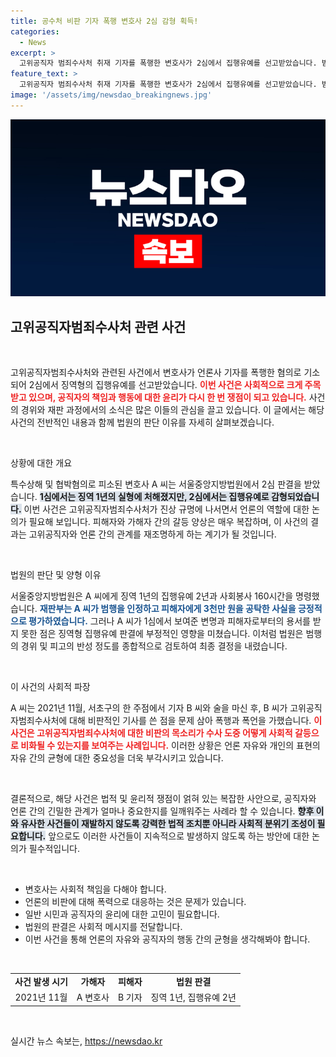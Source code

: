 ```yaml
---
title: 공수처 비판 기자 폭행 변호사 2심 감형 획득!
categories:
  - News
excerpt: >
  고위공직자 범죄수사처 취재 기자를 폭행한 변호사가 2심에서 집행유예를 선고받았습니다. 범행을 인정하고 피해자에게 공탁한 점이 감형 이유로 작용했는데, 그의 우발적인 범죄에 관심이 쏠리고 있습니다.
feature_text: >
  고위공직자 범죄수사처 취재 기자를 폭행한 변호사가 2심에서 집행유예를 선고받았습니다. 범행을 인정하고 피해자에게 공탁한 점이 감형 이유로 작용했는데, 그의 우발적인 범죄에 관심이 쏠리고 있습니다.
image: '/assets/img/newsdao_breakingnews.jpg'
---
```


<p><img src="/assets/img/newsdao_breakingnews.jpg" alt="koreaapp 속보" /></p>

<h2 data-ke-size="size26">고위공직자범죄수사처 관련 사건</h2>

<p data-ke-size="size16">&nbsp;</p>

<p>고위공직자범죄수사처와 관련된 사건에서 변호사가 언론사 기자를 폭행한 혐의로 기소되어 2심에서 징역형의 집행유예를 선고받았습니다. <b><span style="color: #ee2323;">이번 사건은 사회적으로 크게 주목받고 있으며, 공직자의 책임과 행동에 대한 윤리가 다시 한 번 쟁점이 되고 있습니다.</span></b> 사건의 경위와 재판 과정에서의 소식은 많은 이들의 관심을 끌고 있습니다. 이 글에서는 해당 사건의 전반적인 내용과 함께 법원의 판단 이유를 자세히 살펴보겠습니다.</p>

<p data-ke-size="size16">&nbsp;</p>

<p>상황에 대한 개요</p>

<p>특수상해 및 협박혐의로 피소된 변호사 A 씨는 서울중앙지방법원에서 2심 판결을 받았습니다. <b><span style="background-color: #21538527;">1심에서는 징역 1년의 실형에 처해졌지만, 2심에서는 집행유예로 감형되었습니다.</span></b> 이번 사건은 고위공직자범죄수사처가 진상 규명에 나서면서 언론의 역할에 대한 논의가 필요해 보입니다. 피해자와 가해자 간의 갈등 양상은 매우 복잡하며, 이 사건의 결과는 고위공직자와 언론 간의 관계를 재조명하게 하는 계기가 될 것입니다.</p>

<p data-ke-size="size16">&nbsp;</p>

<p>법원의 판단 및 양형 이유</p>

<p>서울중앙지방법원은 A 씨에게 징역 1년의 집행유예 2년과 사회봉사 160시간을 명령했습니다. <b><span style="color: #1a5490;">재판부는 A 씨가 범행을 인정하고 피해자에게 3천만 원을 공탁한 사실을 긍정적으로 평가하였습니다.</span></b> 그러나 A 씨가 1심에서 보여준 변명과 피해자로부터의 용서를 받지 못한 점은 징역형 집행유예 판결에 부정적인 영향을 미쳤습니다. 이처럼 법원은 범행의 경위 및 피고의 반성 정도를 종합적으로 검토하여 최종 결정을 내렸습니다.</p>

<p data-ke-size="size16">&nbsp;</p>

<p>이 사건의 사회적 파장</p>

<p>A 씨는 2021년 11월, 서초구의 한 주점에서 기자 B 씨와 술을 마신 후, B 씨가 고위공직자범죄수사처에 대해 비판적인 기사를 쓴 점을 문제 삼아 폭행과 폭언을 가했습니다. <b><span style="color: #ee2323;">이 사건은 고위공직자범죄수사처에 대한 비판의 목소리가 수사 도중 어떻게 사회적 갈등으로 비화될 수 있는지를 보여주는 사례입니다.</span></b> 이러한 상황은 언론 자유와 개인의 표현의 자유 간의 균형에 대한 중요성을 더욱 부각시키고 있습니다.</p>

<p data-ke-size="size16">&nbsp;</p>

<p>결론적으로, 해당 사건은 법적 및 윤리적 쟁점이 얽혀 있는 복잡한 사안으로, 공직자와 언론 간의 긴밀한 관계가 얼마나 중요한지를 일깨워주는 사례라 할 수 있습니다. <b><span style="background-color: #21538527;">향후 이와 유사한 사건들이 재발하지 않도록 강력한 법적 조치뿐 아니라 사회적 분위기 조성이 필요합니다.</span></b> 앞으로도 이러한 사건들이 지속적으로 발생하지 않도록 하는 방안에 대한 논의가 필수적입니다. </p>

<p data-ke-size="size16">&nbsp;</p>

<ul>
<li>변호사는 사회적 책임을 다해야 합니다.</li>
<li>언론의 비판에 대해 폭력으로 대응하는 것은 문제가 있습니다.</li>
<li>일반 시민과 공직자의 윤리에 대한 고민이 필요합니다.</li>
<li>법원의 판결은 사회적 메시지를 전달합니다.</li>
<li>이번 사건을 통해 언론의 자유와 공직자의 행동 간의 균형을 생각해봐야 합니다.</li>
</ul>

<p data-ke-size="size16">&nbsp;</p>

<table style="border-collapse: collapse; width: 100%;">
  <tr>
    <td style="text-align: center; height: 17px;"><b>사건 발생 시기</b></td>
    <td style="text-align: center; height: 17px;"><b>가해자</b></td>
    <td style="text-align: center; height: 17px;"><b>피해자</b></td>
    <td style="text-align: center; height: 17px;"><b>법원 판결</b></td>
  </tr>
  <tr>
    <td style="text-align: center; height: 17px;">2021년 11월</td>
    <td style="text-align: center; height: 17px;">A 변호사</td>
    <td style="text-align: center; height: 17px;">B 기자</td>
    <td style="text-align: center; height: 17px;">징역 1년, 집행유예 2년</td>
  </tr>
</table>

<p data-ke-size="size16">&nbsp;</p>
실시간 뉴스 속보는, <a href="https://newsdao.kr" rel="dofollow">https://newsdao.kr</a>



